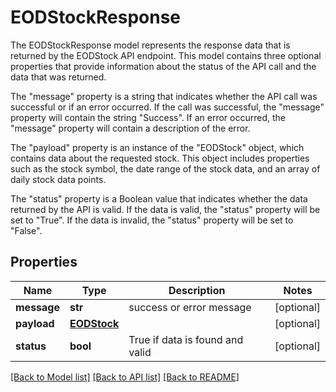 # EODStockResponse

The EODStockResponse model represents the response data that is returned by the EODStock API endpoint. This model contains three optional properties that provide information about the status of the API call and the data that was returned.

The "message" property is a string that indicates whether the API call was successful or if an error occurred. If the call was successful, the "message" property will contain the string "Success". If an error occurred, the "message" property will contain a description of the error.

The "payload" property is an instance of the "EODStock" object, which contains data about the requested stock. This object includes properties such as the stock symbol, the date range of the stock data, and an array of daily stock data points.

The "status" property is a Boolean value that indicates whether the data returned by the API is valid. If the data is valid, the "status" property will be set to "True". If the data is invalid, the "status" property will be set to "False".
## Properties
| Name        | Type                        | Description                     | Notes      |
|-------------|-----------------------------|---------------------------------|------------|
| **message** | **str**                     | success or error message        | [optional] |
| **payload** | [**EODStock**](EODStock.md) |                                 | [optional] |
| **status**  | **bool**                    | True if data is found and valid | [optional] |

[[Back to Model list]](../../README.md#documentation-for-models) [[Back to API list]](../../README.md#documentation-for-api-endpoints) [[Back to README]](../../README.md)


